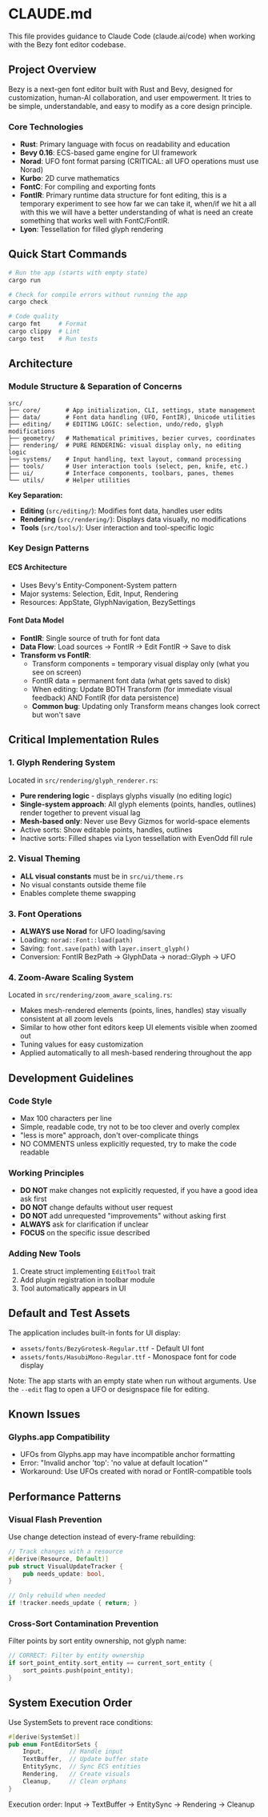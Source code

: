 # CLAUDE.md

This file provides guidance to Claude Code (claude.ai/code) when working with the Bezy font editor codebase.

## Project Overview

Bezy is a next-gen font editor built with Rust and Bevy, designed for customization, human-AI collaboration, and user empowerment. It tries to be simple, understandable, and easy to modify as a core design principle.

### Core Technologies
- **Rust**: Primary language with focus on readability and education
- **Bevy 0.16**: ECS-based game engine for UI framework
- **Norad**: UFO font format parsing (CRITICAL: all UFO operations must use Norad)
- **Kurbo**: 2D curve mathematics
- **FontC**: For compiling and exporting fonts
- **FontIR**: Primary runtime data structure for font editing, this is a temporary experiment to see how far we can take it, when/if we hit a all with this we will have a better understanding of what is need an create something that works well with FontC/FontIR.  
- **Lyon**: Tessellation for filled glyph rendering

## Quick Start Commands

```bash
# Run the app (starts with empty state)
cargo run

# Check for compile errors without running the app
cargo check

# Code quality
cargo fmt     # Format
cargo clippy  # Lint
cargo test    # Run tests
```

## Architecture

### Module Structure & Separation of Concerns
```
src/
├── core/       # App initialization, CLI, settings, state management
├── data/       # Font data handling (UFO, FontIR), Unicode utilities
├── editing/    # EDITING LOGIC: selection, undo/redo, glyph modifications
├── geometry/   # Mathematical primitives, bezier curves, coordinates
├── rendering/  # PURE RENDERING: visual display only, no editing logic
├── systems/    # Input handling, text layout, command processing
├── tools/      # User interaction tools (select, pen, knife, etc.)
├── ui/         # Interface components, toolbars, panes, themes
└── utils/      # Helper utilities
```

**Key Separation:**
- **Editing** (`src/editing/`): Modifies font data, handles user edits
- **Rendering** (`src/rendering/`): Displays data visually, no modifications
- **Tools** (`src/tools/`): User interaction and tool-specific logic

### Key Design Patterns

#### ECS Architecture
- Uses Bevy's Entity-Component-System pattern
- Major systems: Selection, Edit, Input, Rendering
- Resources: AppState, GlyphNavigation, BezySettings

#### Font Data Model
- **FontIR**: Single source of truth for font data
- **Data Flow**: Load sources → FontIR → Edit FontIR → Save to disk
- **Transform vs FontIR**: 
  - Transform components = temporary visual display only (what you see on screen)
  - FontIR data = permanent font data (what gets saved to disk)
  - When editing: Update BOTH Transform (for immediate visual feedback) AND FontIR (for data persistence)
  - **Common bug**: Updating only Transform means changes look correct but won't save

## Critical Implementation Rules

### 1. Glyph Rendering System
Located in `src/rendering/glyph_renderer.rs`:
- **Pure rendering logic** - displays glyphs visually (no editing logic)
- **Single-system approach**: All glyph elements (points, handles, outlines) render together to prevent visual lag
- **Mesh-based only**: Never use Bevy Gizmos for world-space elements 
- Active sorts: Show editable points, handles, outlines
- Inactive sorts: Filled shapes via Lyon tessellation with EvenOdd fill rule

### 2. Visual Theming
- **ALL visual constants** must be in `src/ui/theme.rs`
- No visual constants outside theme file
- Enables complete theme swapping

### 3. Font Operations
- **ALWAYS use Norad** for UFO loading/saving
- Loading: `norad::Font::load(path)`
- Saving: `font.save(path)` with `layer.insert_glyph()`
- Conversion: FontIR BezPath → GlyphData → norad::Glyph → UFO

### 4. Zoom-Aware Scaling System
Located in `src/rendering/zoom_aware_scaling.rs`:
- Makes mesh-rendered elements (points, lines, handles) stay visually consistent at all zoom levels
- Similar to how other font editors keep UI elements visible when zoomed out
- Tuning values for easy customization
- Applied automatically to all mesh-based rendering throughout the app

## Development Guidelines

### Code Style
- Max 100 characters per line
- Simple, readable code, try not to be too clever and overly complex
- "less is more" approach, don't over-complicate things
- NO COMMENTS unless explicitly requested, try to make the code readable

### Working Principles
- **DO NOT** make changes not explicitly requested, if you have a good idea ask first
- **DO NOT** change defaults without user request
- **DO NOT** add unrequested "improvements" without asking first
- **ALWAYS** ask for clarification if unclear
- **FOCUS** on the specific issue described

### Adding New Tools
1. Create struct implementing `EditTool` trait
2. Add plugin registration in toolbar module
3. Tool automatically appears in UI

## Default and Test Assets

The application includes built-in fonts for UI display:
- `assets/fonts/BezyGrotesk-Regular.ttf` - Default UI font
- `assets/fonts/HasubiMono-Regular.ttf` - Monospace font for code display

Note: The app starts with an empty state when run without arguments. Use the `--edit` flag to open a UFO or designspace file for editing.

## Known Issues

### Glyphs.app Compatibility
- UFOs from Glyphs.app may have incompatible anchor formatting
- Error: "Invalid anchor 'top': 'no value at default location'"
- Workaround: Use UFOs created with norad or FontIR-compatible tools

## Performance Patterns

### Visual Flash Prevention
Use change detection instead of every-frame rebuilding:
```rust
// Track changes with a resource
#[derive(Resource, Default)]
pub struct VisualUpdateTracker {
    pub needs_update: bool,
}

// Only rebuild when needed
if !tracker.needs_update { return; }
```

### Cross-Sort Contamination Prevention
Filter points by sort entity ownership, not glyph name:
```rust
// CORRECT: Filter by entity ownership
if sort_point_entity.sort_entity == current_sort_entity {
    sort_points.push(point_entity);
}
```

## System Execution Order

Use SystemSets to prevent race conditions:
```rust
#[derive(SystemSet)]
pub enum FontEditorSets {
    Input,       // Handle input
    TextBuffer,  // Update buffer state
    EntitySync,  // Sync ECS entities
    Rendering,   // Create visuals
    Cleanup,     // Clean orphans
}
```

Execution order: Input → TextBuffer → EntitySync → Rendering → Cleanup
